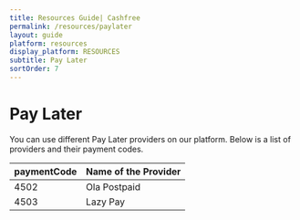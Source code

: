 ```yaml
---
title: Resources Guide| Cashfree
permalink: /resources/paylater
layout: guide
platform: resources
display_platform: RESOURCES
subtitle: Pay Later
sortOrder: 7
---
```


# Pay Later

You can use different Pay Later providers on our platform. Below is a list of providers and their payment codes.

| paymentCode | Name of the Provider            |
|-------------|---------------------------------|
| 4502        | Ola Postpaid                       |
| 4503        | Lazy Pay                       |
